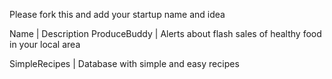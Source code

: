 Please fork this and add your startup name and idea

Name | Description
ProduceBuddy | Alerts about flash sales of healthy food in your local area

SimpleRecipes | Database with simple and easy recipes 
